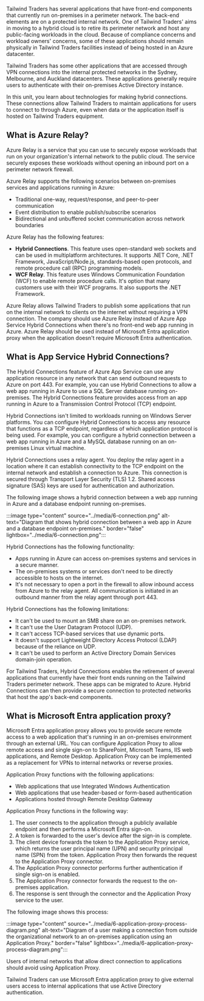
Tailwind Traders has several applications that have front-end components that currently run on-premises in a perimeter network. The back-end elements are on a protected internal network. One of Tailwind Traders' aims in moving to a hybrid cloud is to retire its perimeter network and host any public-facing workloads in the cloud. Because of compliance concerns and workload owners' concerns, some of these applications should remain physically in Tailwind Traders facilities instead of being hosted in an Azure datacenter.

Tailwind Traders has some other applications that are accessed through VPN connections into the internal protected networks in the Sydney, Melbourne, and Auckland datacenters. These applications generally require users to authenticate with their on-premises Active Directory instance.

In this unit, you learn about technologies for making hybrid connections. These connections allow Tailwind Traders to maintain applications for users to connect to through Azure, even when data or the application itself is hosted on Tailwind Traders equipment.

## What is Azure Relay?

Azure Relay is a service that you can use to securely expose workloads that run on your organization's internal network to the public cloud. The service securely exposes these workloads without opening an inbound port on a perimeter network firewall.

Azure Relay supports the following scenarios between on-premises services and applications running in Azure:

- Traditional one-way, request/response, and peer-to-peer communication
- Event distribution to enable publish/subscribe scenarios
- Bidirectional and unbuffered socket communication across network boundaries

Azure Relay has the following features:

- **Hybrid Connections**. This feature uses open-standard web sockets and can be used in multiplatform architectures. It supports .NET Core, .NET Framework, JavaScript/Node.js, standards-based open protocols, and remote procedure call (RPC) programming models.
- **WCF Relay**. This feature uses Windows Communication Foundation (WCF) to enable remote procedure calls. It's option that many customers use with their WCF programs. It also supports the .NET Framework.

Azure Relay allows Tailwind Traders to publish some applications that run on the internal network to clients on the internet without requiring a VPN connection. The company should use Azure Relay instead of Azure App Service Hybrid Connections when there's no front-end web app running in Azure. Azure Relay should be used instead of Microsoft Entra application proxy when the application doesn't require Microsoft Entra authentication.

## What is App Service Hybrid Connections?

The Hybrid Connections feature of Azure App Service can use any application resource in any network that can send outbound requests to Azure on port 443. For example, you can use Hybrid Connections to allow a web app running in Azure to use a SQL Server database running on-premises. The Hybrid Connections feature provides access from an app running in Azure to a Transmission Control Protocol (TCP) endpoint. 

Hybrid Connections isn't limited to workloads running on Windows Server platforms. You can configure Hybrid Connections to access any resource that functions as a TCP endpoint, regardless of which application protocol is being used. For example, you can configure a hybrid connection between a web app running in Azure and a MySQL database running on an on-premises Linux virtual machine.

Hybrid Connections uses a relay agent. You deploy the relay agent in a location where it can establish connectivity to the TCP endpoint on the internal network and establish a connection to Azure. This connection is secured through Transport Layer Security (TLS) 1.2. Shared access signature (SAS) keys are used for authentication and authorization. 

The following image shows a hybrid connection between a web app running in Azure and a database endpoint running on-premises.

:::image type="content" source="../media/6-connection.png" alt-text="Diagram that shows hybrid connection between a web app in Azure and a database endpoint on-premises." border="false" lightbox="../media/6-connection.png":::

Hybrid Connections has the following functionality:

- Apps running in Azure can access on-premises systems and services in a secure manner.
- The on-premises systems or services don't need to be directly accessible to hosts on the internet.
- It's not necessary to open a port in the firewall to allow inbound access from Azure to the relay agent. All communication is initiated in an outbound manner from the relay agent through port 443.

Hybrid Connections has the following limitations:

- It can't be used to mount an SMB share on an on-premises network.
- It can't use the User Datagram Protocol (UDP).
- It can't access TCP-based services that use dynamic ports.
- It doesn't support Lightweight Directory Access Protocol (LDAP) because of the reliance on UDP.
- It can't be used to perform an Active Directory Domain Services domain-join operation.

For Tailwind Traders, Hybrid Connections enables the retirement of several applications that currently have their front ends running on the Tailwind Traders perimeter network. These apps can be migrated to Azure. Hybrid Connections can then provide a secure connection to protected networks that host the app's back-end components.

<a name='what-is-azure-ad-application-proxy'></a>

## What is Microsoft Entra application proxy?

Microsoft Entra application proxy allows you to provide secure remote access to a web application that's running in an on-premises environment through an external URL. You can configure Application Proxy to allow remote access and single sign-on to SharePoint, Microsoft Teams, IIS web applications, and Remote Desktop. Application Proxy can be implemented as a replacement for VPNs to internal networks or reverse proxies.

Application Proxy functions with the following applications:

- Web applications that use Integrated Windows Authentication
- Web applications that use header-based or form-based authentication
- Applications hosted through Remote Desktop Gateway

Application Proxy functions in the following way:

1. The user connects to the application through a publicly available endpoint and then performs a Microsoft Entra sign-on.
2. A token is forwarded to the user's device after the sign-in is complete.
3. The client device forwards the token to the Application Proxy service, which returns the user principal name (UPN) and security principal name (SPN) from the token. Application Proxy then forwards the request to the Application Proxy connector.
4. The Application Proxy connector performs further authentication if single sign-on is enabled.
5. The Application Proxy connector forwards the request to the on-premises application.
6. The response is sent through the connector and the Application Proxy service to the user.

The following image shows this process:

:::image type="content" source="../media/6-application-proxy-process-diagram.png" alt-text="Diagram of a user making a connection from outside the organizational network to an on-premises application using an Application Proxy." border="false" lightbox="../media/6-application-proxy-process-diagram.png":::

Users of internal networks that allow direct connection to applications should avoid using Application Proxy.

Tailwind Traders can use Microsoft Entra application proxy to give external users access to internal applications that use Active Directory authentication.
